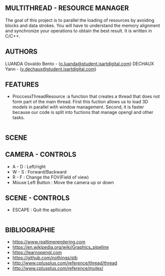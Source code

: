 ## MULTITHREAD - RESOURCE MANAGER

The goal of this project is to parallel the loading of resources by avoiding blocks and data strokes.
You will have to understand the memory alignment and synchronize your operations to obtain the best result.
It is written in C/C++.


## AUTHORS
LUANDA Osvaldo Bento - (o.luanda@student.isartdigital.com)
DECHAUX Yann        -   (y.dechaux@student.isartdigital.com)


## FEATURES
- ProccessThreadResource :a function that creates a thread that does not form part of the main thread.
First this fuction allows us to load 3D models in parallel with window management.
Second, it is faster because our code is split into fuctions that manage opengl and other tasks.
	
	 
	


<img src="">


## SCENE



## CAMERA - CONTROLS
- A - D : Left/right
- W - S : Forward/Backward
- R - F : Change the FOV(Field of view)
- Mouse Left Button : Move the camera up or down


## SCENE - CONTROLS
- ESCAPE     : Quit the apllication


<img src="">

## BIBLIOGRAPHIE
- https://www.realtimerendering.com
- https://en.wikipedia.org/wiki/Graphics_pipeline
- https://learnopengl.com
- https://github.com/nothings/stb
- http://www.cplusplus.com/reference/thread/thread
- http://www.cplusplus.com/reference/mutex/
